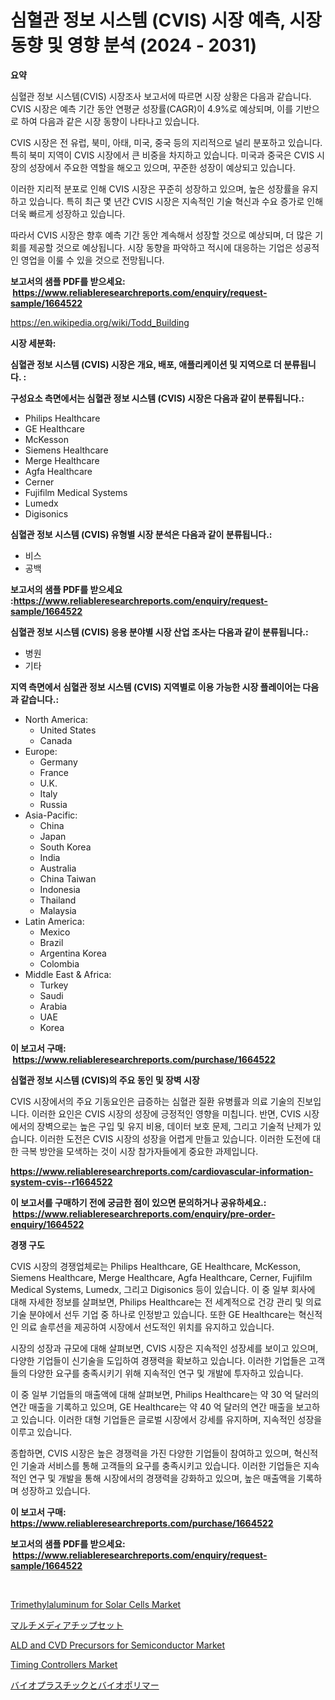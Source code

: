 <p><h1>심혈관 정보 시스템 (CVIS) 시장 예측, 시장 동향 및 영향 분석 (2024 - 2031)</h1></p><p><strong>요약</strong></p>
<p><p>심혈관 정보 시스템(CVIS) 시장조사 보고서에 따르면 시장 상황은 다음과 같습니다. CVIS 시장은 예측 기간 동안 연평균 성장률(CAGR)이 4.9%로 예상되며, 이를 기반으로 하여 다음과 같은 시장 동향이 나타나고 있습니다.</p><p>CVIS 시장은 전 유럽, 북미, 아태, 미국, 중국 등의 지리적으로 널리 분포하고 있습니다. 특히 북미 지역이 CVIS 시장에서 큰 비중을 차지하고 있습니다. 미국과 중국은 CVIS 시장의 성장에서 주요한 역할을 해오고 있으며, 꾸준한 성장이 예상되고 있습니다.</p><p>이러한 지리적 분포로 인해 CVIS 시장은 꾸준히 성장하고 있으며, 높은 성장률을 유지하고 있습니다. 특히 최근 몇 년간 CVIS 시장은 지속적인 기술 혁신과 수요 증가로 인해 더욱 빠르게 성장하고 있습니다.</p><p>따라서 CVIS 시장은 향후 예측 기간 동안 계속해서 성장할 것으로 예상되며, 더 많은 기회를 제공할 것으로 예상됩니다. 시장 동향을 파악하고 적시에 대응하는 기업은 성공적인 영업을 이룰 수 있을 것으로 전망됩니다.</p></p>
<p><strong>보고서의 샘플 PDF를 받으세요: &nbsp;<a href="https://www.reliableresearchreports.com/enquiry/request-sample/1664522">https://www.reliableresearchreports.com/enquiry/request-sample/1664522</a></strong></p>
<p><a href="https://en.wikipedia.org/wiki/Todd_Building">https://en.wikipedia.org/wiki/Todd_Building</a></p>
<p><strong>시장 세분화:</strong></p>
<p><strong> 심혈관 정보 시스템 (CVIS) 시장은 개요, 배포, 애플리케이션 및 지역으로 더 분류됩니다. :</strong></p>
<p><strong>구성요소 측면에서는 심혈관 정보 시스템 (CVIS) 시장은 다음과 같이 분류됩니다.:</strong></p>
<p><ul><li>Philips Healthcare</li><li>GE Healthcare</li><li>McKesson</li><li>Siemens Healthcare</li><li>Merge Healthcare</li><li>Agfa Healthcare</li><li>Cerner</li><li>Fujifilm Medical Systems</li><li>Lumedx</li><li>Digisonics</li></ul></p>
<p><strong> 심혈관 정보 시스템 (CVIS) 유형별 시장 분석은 다음과 같이 분류됩니다.:</strong></p>
<p><ul><li>비스</li><li>공백</li></ul></p>
<p><strong>보고서의 샘플 PDF를 받으세요 :<a href="https://www.reliableresearchreports.com/enquiry/request-sample/1664522">https://www.reliableresearchreports.com/enquiry/request-sample/1664522</a></strong></p>
<p><strong> 심혈관 정보 시스템 (CVIS) 응용 분야별 시장 산업 조사는 다음과 같이 분류됩니다.:</strong></p>
<p><ul><li>병원</li><li>기타</li></ul></p>
<p><strong>지역 측면에서 심혈관 정보 시스템 (CVIS) 지역별로 이용 가능한 시장 플레이어는 다음과 같습니다.:</strong></p>
<p><ul>
    <li>
        North America:
        <ul>
            <li>United States</li>
            <li>Canada</li>
        </ul>
    </li>
    <li>
        Europe:
        <ul>
            <li>Germany</li>
            <li>France</li>
            <li>U.K.</li>
            <li>Italy</li>
            <li>Russia</li>
        </ul>
    </li>
    <li>
        Asia-Pacific:
        <ul>
            <li>China</li>
            <li>Japan</li>
            <li>South Korea</li>
            <li>India</li>
            <li>Australia</li>
            <li>China Taiwan</li>
            <li>Indonesia</li>
            <li>Thailand</li>
            <li>Malaysia</li>
        </ul>
    </li>
    <li>
        Latin America:
        <ul>
            <li>Mexico</li>
            <li>Brazil</li>
            <li>Argentina Korea</li>
            <li>Colombia</li>
        </ul>
    </li>
    <li>
        Middle East & Africa:
        <ul>
            <li>Turkey</li>
            <li>Saudi</li>
            <li>Arabia</li>
            <li>UAE</li>
            <li>Korea</li>
        </ul>
    </li>
    </ul></p>
<p><strong>이 보고서 구매: &nbsp;<a href="https://www.reliableresearchreports.com/purchase/1664522">https://www.reliableresearchreports.com/purchase/1664522</a></strong></p>
<p><strong>심혈관 정보 시스템 (CVIS)의 주요 동인 및 장벽 시장</strong></p>
<p><p>CVIS 시장에서의 주요 기동요인은 급증하는 심혈관 질환 유병률과 의료 기술의 진보입니다. 이러한 요인은 CVIS 시장의 성장에 긍정적인 영향을 미칩니다. 반면, CVIS 시장에서의 장벽으로는 높은 구입 및 유지 비용, 데이터 보호 문제, 그리고 기술적 난제가 있습니다. 이러한 도전은 CVIS 시장의 성장을 어렵게 만들고 있습니다. 이러한 도전에 대한 극복 방안을 모색하는 것이 시장 참가자들에게 중요한 과제입니다.</p></p>
<p><strong><a href="https://www.reliableresearchreports.com/cardiovascular-information-system-cvis--r1664522">https://www.reliableresearchreports.com/cardiovascular-information-system-cvis--r1664522</a></strong></p>
<p><strong>이 보고서를 구매하기 전에 궁금한 점이 있으면 문의하거나 공유하세요.: &nbsp;<a href="https://www.reliableresearchreports.com/enquiry/pre-order-enquiry/1664522">https://www.reliableresearchreports.com/enquiry/pre-order-enquiry/1664522</a></strong></p>
<p><strong>경쟁 구도</strong></p>
<p><p>CVIS 시장의 경쟁업체로는 Philips Healthcare, GE Healthcare, McKesson, Siemens Healthcare, Merge Healthcare, Agfa Healthcare, Cerner, Fujifilm Medical Systems, Lumedx, 그리고 Digisonics 등이 있습니다. 이 중 일부 회사에 대해 자세한 정보를 살펴보면, Philips Healthcare는 전 세계적으로 건강 관리 및 의료 기술 분야에서 선두 기업 중 하나로 인정받고 있습니다. 또한 GE Healthcare는 혁신적인 의료 솔루션을 제공하여 시장에서 선도적인 위치를 유지하고 있습니다.</p><p>시장의 성장과 규모에 대해 살펴보면, CVIS 시장은 지속적인 성장세를 보이고 있으며, 다양한 기업들이 신기술을 도입하여 경쟁력을 확보하고 있습니다. 이러한 기업들은 고객들의 다양한 요구를 충족시키기 위해 지속적인 연구 및 개발에 투자하고 있습니다.</p><p>이 중 일부 기업들의 매출액에 대해 살펴보면, Philips Healthcare는 약 30 억 달러의 연간 매출을 기록하고 있으며, GE Healthcare는 약 40 억 달러의 연간 매출을 보고하고 있습니다. 이러한 대형 기업들은 글로벌 시장에서 강세를 유지하며, 지속적인 성장을 이루고 있습니다.</p><p>종합하면, CVIS 시장은 높은 경쟁력을 가진 다양한 기업들이 참여하고 있으며, 혁신적인 기술과 서비스를 통해 고객들의 요구를 충족시키고 있습니다. 이러한 기업들은 지속적인 연구 및 개발을 통해 시장에서의 경쟁력을 강화하고 있으며, 높은 매출액을 기록하며 성장하고 있습니다.</p></p>
<p><strong>이 보고서 구매: &nbsp; <a href="https://www.reliableresearchreports.com/purchase/1664522">https://www.reliableresearchreports.com/purchase/1664522</a></strong></p>
<p><strong>보고서의 샘플 PDF를 받으세요: &nbsp;<a href="https://www.reliableresearchreports.com/enquiry/request-sample/1664522">https://www.reliableresearchreports.com/enquiry/request-sample/1664522</a></strong><strong></strong></p>
<p>&nbsp;</p>
<p><p><a href="https://github.com/castoriffic/Market-Research-Report-List-5/blob/main/trimethylaluminum-for-solar-cells-market.md">Trimethylaluminum for Solar Cells Market</a></p><p><a href="https://github.com/mohamedbakry57/Market-Research-Report-List-4/blob/main/1058639138230.md">マルチメディアチップセット</a></p><p><a href="https://github.com/yoshih12/Market-Research-Report-List-3/blob/main/ald-and-cvd-precursors-for-semiconductor-market.md">ALD and CVD Precursors for Semiconductor Market</a></p><p><a href="https://issuu.com/reportprime-2/docs/timing-controllers-market-size-2030.pptx">Timing Controllers Market</a></p><p><a href="https://github.com/zjkmgcs938405/Market-Research-Report-List-2/blob/main/3584393138231.md">バイオプラスチックとバイオポリマー</a></p></p>